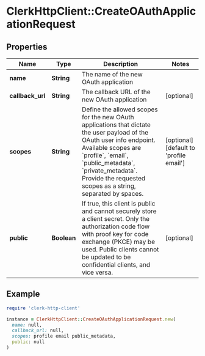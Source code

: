 # ClerkHttpClient::CreateOAuthApplicationRequest

## Properties

| Name | Type | Description | Notes |
| ---- | ---- | ----------- | ----- |
| **name** | **String** | The name of the new OAuth application |  |
| **callback_url** | **String** | The callback URL of the new OAuth application | [optional] |
| **scopes** | **String** | Define the allowed scopes for the new OAuth applications that dictate the user payload of the OAuth user info endpoint. Available scopes are &#x60;profile&#x60;, &#x60;email&#x60;, &#x60;public_metadata&#x60;, &#x60;private_metadata&#x60;. Provide the requested scopes as a string, separated by spaces. | [optional][default to &#39;profile email&#39;] |
| **public** | **Boolean** | If true, this client is public and cannot securely store a client secret. Only the authorization code flow with proof key for code exchange (PKCE) may be used. Public clients cannot be updated to be confidential clients, and vice versa. | [optional] |

## Example

```ruby
require 'clerk-http-client'

instance = ClerkHttpClient::CreateOAuthApplicationRequest.new(
  name: null,
  callback_url: null,
  scopes: profile email public_metadata,
  public: null
)
```

